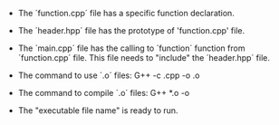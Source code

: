 * The ´function.cpp´ file has a specific function declaration.

* The ´header.hpp´ file has the prototype of 'function.cpp' file.

* The ´main.cpp´ file has the calling to ´function´ function from ´function.cpp´ file. This file needs to "include" the ´header.hpp´ file.

* The command to use ´.o´ files: G++ -c <file name>.cpp -o <file name>.o

* The command to compile ´.o´ files: G++ *.o -o <executable file name>

* The "executable file name" is ready to run.


